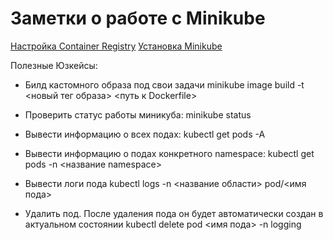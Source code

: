 # Заметки о работе с Minikube

[Настройка Container Registry](container-registry/README.md)
[Установка Minikube](install/README.md)


Полезные Юзкейсы:
- Билд кастомного образа под свои задачи
  minikube image build -t <новый тег образа> <путь к Dockerfile>

- Проверить статус работы миникуба:
  minikube status

- Вывести информацию о всех подах:
  kubectl get pods -A

- Вывести информацию о подах конкретного namespace:
  kubectl get pods -n <название namespace>

- Вывести логи пода
  kubectl logs -n <название области> pod/<имя пода>

- Удалить под. После удаления пода он будет автоматически создан в актуальном состоянии
  kubectl delete pod <имя пода> -n logging

